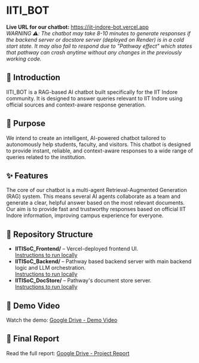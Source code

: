 <h1>IITI_BOT</h1>

  <p>
    <strong>Live URL for our chatbot:</strong>
    <a href="https://iit-indore-bot.vercel.app/" target="_blank">https://iit-indore-bot.vercel.app</a><br>
    <em>WARNING ⚠️: The chatbot may take 8-10 minutes to generate responses if the backend server or docstore server (deployed on Render) is in a cold start state.
    It may also fail to respond due to "Pathway effect" which states that pathway can crash anytime without any changes in the previously working code.</em>
  </p>

  <h2>📌 Introduction</h2>
  <p>
    IITI_BOT is a RAG-based AI chatbot built specifically for the IIT Indore community. It is designed to answer queries relevant to IIT Indore using official sources and context-aware response generation.
  </p>

  <h2>🎯 Purpose</h2>
  <p>
    We intend to create an intelligent, AI-powered chatbot tailored to autonomously help students, faculty, and visitors. This chatbot is designed to provide instant, reliable, and context-aware responses to a wide range of queries related to the institution.
  </p>

  <h2>✨ Features</h2>
  <p>
    The core of our chatbot is a multi-agent Retrieval-Augmented Generation (RAG) system. This means several AI agents collaborate as a team and generate a clear, helpful answer based on the most relevant documents. Our aim is to provide fast and trustworthy responses based on official IIT Indore information, improving campus experience for everyone.
  </p>

  <h2>📁 Repository Structure</h2>
  <ul>
    <li>
      <strong>IITISoC_Frontend/</strong> – Vercel-deployed frontend UI.<br>
      <a href="./IITISoC_Frontend/README.md">Instructions to run locally</a>
    </li>
    <li>
      <strong>IITISoC_Backend/</strong> – Pathway based backend server with main backend logic and LLM orchestration.<br>
      <a href="./IITISoC_Backend/README.md">Instructions to run locally</a>
    </li>
    <li>
      <strong>IITISoC_DocStore/</strong> – Pathway's document store server.<br>
      <a href="./IITISoC_DocStore/README.md">Instructions to run locally</a>
    </li>
  </ul>

  <h2>🎥 Demo Video</h2>
  <p>
    Watch the demo: <a href="https://drive.google.com/your-demo-video-link" target="_blank">Google Drive - Demo Video</a>
  </p>

  <h2>📄 Final Report</h2>
  <p>
    Read the full report: <a href="https://drive.google.com/your-report-link" target="_blank">Google Drive - Project Report</a>
  </p>
